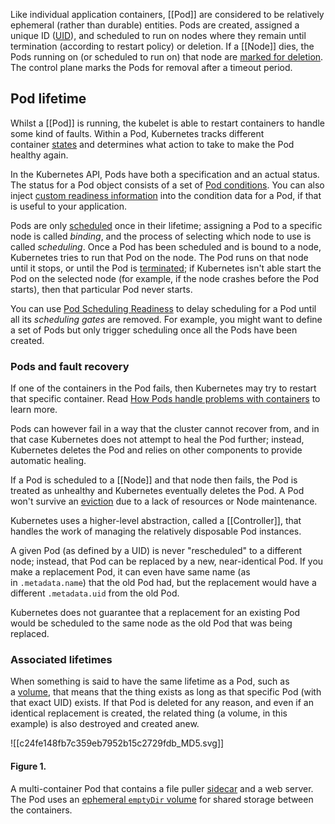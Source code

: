Like individual application containers, [[Pod]] are considered to be relatively ephemeral (rather than durable) entities. Pods are created, assigned a unique ID ([UID](https://kubernetes.io/docs/concepts/overview/working-with-objects/names/#uids)), and scheduled to run on nodes where they remain until termination (according to restart policy) or deletion. If a [[Node]] dies, the Pods running on (or scheduled to run on) that node are [marked for deletion](https://kubernetes.io/docs/concepts/workloads/pods/pod-lifecycle/#pod-garbage-collection). The control plane marks the Pods for removal after a timeout period.

## Pod lifetime[](https://kubernetes.io/docs/concepts/workloads/pods/pod-lifecycle/#pod-lifetime)

Whilst a [[Pod]] is running, the kubelet is able to restart containers to handle some kind of faults. Within a Pod, Kubernetes tracks different container [states](https://kubernetes.io/docs/concepts/workloads/pods/pod-lifecycle/#container-states) and determines what action to take to make the Pod healthy again.

In the Kubernetes API, Pods have both a specification and an actual status. The status for a Pod object consists of a set of [Pod conditions](https://kubernetes.io/docs/concepts/workloads/pods/pod-lifecycle/#pod-conditions). You can also inject [custom readiness information](https://kubernetes.io/docs/concepts/workloads/pods/pod-lifecycle/#pod-readiness-gate) into the condition data for a Pod, if that is useful to your application.

Pods are only [scheduled](https://kubernetes.io/docs/concepts/scheduling-eviction/) once in their lifetime; assigning a Pod to a specific node is called _binding_, and the process of selecting which node to use is called _scheduling_. Once a Pod has been scheduled and is bound to a node, Kubernetes tries to run that Pod on the node. The Pod runs on that node until it stops, or until the Pod is [terminated](https://kubernetes.io/docs/concepts/workloads/pods/pod-lifecycle/#pod-termination); if Kubernetes isn't able start the Pod on the selected node (for example, if the node crashes before the Pod starts), then that particular Pod never starts.

You can use [Pod Scheduling Readiness](https://kubernetes.io/docs/concepts/scheduling-eviction/pod-scheduling-readiness/) to delay scheduling for a Pod until all its _scheduling gates_ are removed. For example, you might want to define a set of Pods but only trigger scheduling once all the Pods have been created.

### Pods and fault recovery[](https://kubernetes.io/docs/concepts/workloads/pods/pod-lifecycle/#pod-fault-recovery)

If one of the containers in the Pod fails, then Kubernetes may try to restart that specific container. Read [How Pods handle problems with containers](https://kubernetes.io/docs/concepts/workloads/pods/pod-lifecycle/#container-restarts) to learn more.

Pods can however fail in a way that the cluster cannot recover from, and in that case Kubernetes does not attempt to heal the Pod further; instead, Kubernetes deletes the Pod and relies on other components to provide automatic healing.

If a Pod is scheduled to a [[Node]] and that node then fails, the Pod is treated as unhealthy and Kubernetes eventually deletes the Pod. A Pod won't survive an [eviction](https://kubernetes.io/docs/concepts/scheduling-eviction/) due to a lack of resources or Node maintenance.

Kubernetes uses a higher-level abstraction, called a [[Controller]], that handles the work of managing the relatively disposable Pod instances.

A given Pod (as defined by a UID) is never "rescheduled" to a different node; instead, that Pod can be replaced by a new, near-identical Pod. If you make a replacement Pod, it can even have same name (as in `.metadata.name`) that the old Pod had, but the replacement would have a different `.metadata.uid` from the old Pod.

Kubernetes does not guarantee that a replacement for an existing Pod would be scheduled to the same node as the old Pod that was being replaced.

### Associated lifetimes[](https://kubernetes.io/docs/concepts/workloads/pods/pod-lifecycle/#associated-lifetimes)

When something is said to have the same lifetime as a Pod, such as a [volume](https://kubernetes.io/docs/concepts/storage/volumes/), that means that the thing exists as long as that specific Pod (with that exact UID) exists. If that Pod is deleted for any reason, and even if an identical replacement is created, the related thing (a volume, in this example) is also destroyed and created anew.

![[c24fe148fb7c359eb7952b15c2729fdb_MD5.svg]]

#### Figure 1.

A multi-container Pod that contains a file puller [sidecar](https://kubernetes.io/docs/concepts/workloads/pods/sidecar-containers/) and a web server. The Pod uses an [ephemeral `emptyDir` volume](https://kubernetes.io/docs/concepts/storage/volumes/#emptydir) for shared storage between the containers.